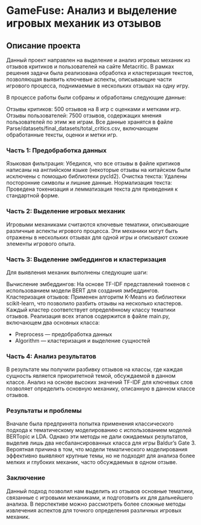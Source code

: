 # GameFuse: Анализ и выделение игровых механик из отзывов
## Описание проекта
Данный проект направлен на выделение и анализ игровых механик из отзывов критиков и пользователей на сайте Metacritic. В рамках решения задачи была реализована обработка и кластеризация текстов, позволяющая выявить ключевые аспекты, описывающие части игрового процесса, поднимаемые в нескольких отзывах на одну игру.

В процессе работы были собраны и обработаны следующие данные:

Отзывы критиков: 500 отзывов на 8 игр с оценками и метками игр.
Отзывы пользователей: 7500 отзывов, содержащих мнения пользователей по этим же играм.
Все данные хранятся в файле Parse/datasets/final_datasets/total_critics.csv, включающем обработанные тексты, оценки и метки игр.

### Часть 1: Предобработка данных
Языковая фильтрация: Убедился, что все отзывы в файле критиков написаны на английском языке (некоторые отзывы на китайском были исключены с помощью библиотеки pycld2).
Очистка текста: Удалены посторонние символы и лишние данные.
Нормализация текста: Проведена токенизация и лемматизация текста для приведения к стандартной форме.
### Часть 2: Выделение игровых механик
Игровыми механиками считаются ключевые тематики, описывающие различные аспекты игрового процесса. Эти механики могут быть отражены в нескольких отзывах для одной игры и описывают схожие элементы игрового опыта.

### Часть 3: Выделение эмбеддингов и кластеризация
Для выявления механик выполнены следующие шаги:

Вычисление эмбеддингов: На основе TF-IDF представлений токенов с использованием модели BERT для создания эмбеддингов.
Кластеризация отзывов: Применен алгоритм K-Means из библиотеки scikit-learn, что позволило разбить отзывы на несколько кластеров. Каждый кластер соответствует определённому классу тематики отзывов.
Реализация всех этапов содержится в файле main.py, включающем два основных класса:

* Preprocess — предобработка данных
* Algorithm — кластеризация и выделение сущностей
### Часть 4: Анализ результатов
В результате мы получили разбивку отзывов на классы, где каждая сущность является приоритетной темой, обсуждаемой в данном классе. Анализ на основе высоких значений TF-IDF для ключевых слов позволяет определить основную механику, описанную в данном классе отзывов.

### Результаты и проблемы
Вначале была предпринята попытка применения классического подхода к тематическому моделированию с использованием моделей BERTopic и LDA. Однако эти методы не дали ожидаемых результатов, выделив лишь два несбалансированных класса для игры Baldur’s Gate 3. Вероятная причина в том, что модели тематического моделирования эффективно выявляют крупные темы, но не подходят для анализа более мелких и глубоких механик, часто обсуждаемых в одном отзыве.

### Заключение
Данный подход позволил нам выделить из отзывов основные тематики, связанные с игровыми механиками, и подготовить их для дальнейшего анализа. В перспективе можно рассмотреть более сложные методы извлечения аспектов для точного определения различных игровых механик.
